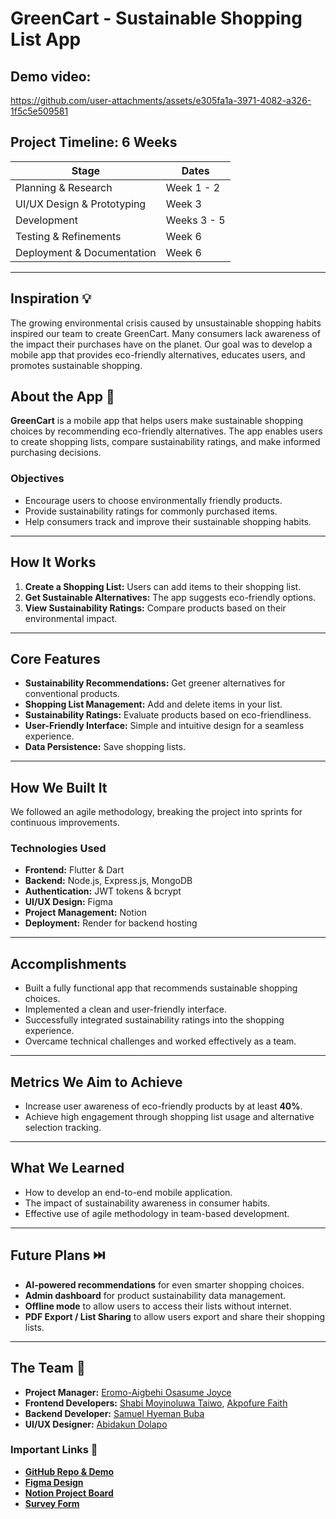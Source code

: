 # GreenCart - Sustainable Shopping List App

## Demo video:

https://github.com/user-attachments/assets/e305fa1a-3971-4082-a326-1f5c5e509581


## Project Timeline: 6 Weeks

| Stage | Dates |
| --- | --- |
| Planning & Research | Week 1 - 2 |
| UI/UX Design & Prototyping | Week 3 |
| Development | Weeks 3 - 5 |
| Testing & Refinements | Week 6 |
| Deployment & Documentation | Week 6 |

---

## Inspiration 💡

The growing environmental crisis caused by unsustainable shopping habits inspired our team to create GreenCart. Many consumers lack awareness of the impact their purchases have on the planet. Our goal was to develop a mobile app that provides eco-friendly alternatives, educates users, and promotes sustainable shopping.

## About the App 🌱

**GreenCart** is a mobile app that helps users make sustainable shopping choices by recommending eco-friendly alternatives. The app enables users to create shopping lists, compare sustainability ratings, and make informed purchasing decisions.

### Objectives

- Encourage users to choose environmentally friendly products.
- Provide sustainability ratings for commonly purchased items.
- Help consumers track and improve their sustainable shopping habits.

---

## How It Works

1. **Create a Shopping List:** Users can add items to their shopping list.
2. **Get Sustainable Alternatives:** The app suggests eco-friendly options.
3. **View Sustainability Ratings:** Compare products based on their environmental impact.

---

## Core Features

- **Sustainability Recommendations:** Get greener alternatives for conventional products.
- **Shopping List Management:** Add and delete items in your list.
- **Sustainability Ratings:** Evaluate products based on eco-friendliness.
- **User-Friendly Interface:** Simple and intuitive design for a seamless experience.
- **Data Persistence:** Save shopping lists.

---

## How We Built It

We followed an agile methodology, breaking the project into sprints for continuous improvements.

### Technologies Used

- **Frontend:** Flutter & Dart
- **Backend:** Node.js, Express.js, MongoDB
- **Authentication:** JWT tokens & bcrypt
- **UI/UX Design:** Figma
- **Project Management:** Notion
- **Deployment:** Render for backend hosting

---

## Accomplishments

- Built a fully functional app that recommends sustainable shopping choices.
- Implemented a clean and user-friendly interface.
- Successfully integrated sustainability ratings into the shopping experience.
- Overcame technical challenges and worked effectively as a team.

---

## Metrics We Aim to Achieve

- Increase user awareness of eco-friendly products by at least **40%**.
- Achieve high engagement through shopping list usage and alternative selection tracking.

---

## What We Learned

- How to develop an end-to-end mobile application.
- The impact of sustainability awareness in consumer habits.
- Effective use of agile methodology in team-based development.

---

## Future Plans ⏭️

- **AI-powered recommendations** for even smarter shopping choices.
- **Admin dashboard** for product sustainability data management.
- **Offline mode** to allow users to access their lists without internet.
- **PDF Export / List Sharing** to allow users export and share their shopping lists.

---

## The Team 👥

- **Project Manager:** [Eromo-Aigbehi Osasume Joyce](#)
- **Frontend Developers:** [Shabi Moyinoluwa Taiwo](#), [Akpofure Faith](#)
- **Backend Developer:** [Samuel Hyeman Buba](#)
- **UI/UX Designer:** [Abidakun Dolapo](#)

### Important Links 🔗
- **[GitHub Repo & Demo](https://github.com/Hyeman-Samuel/greencart)**
- **[Figma Design](https://www.figma.com/design/1btiyThuczqTvFCYepUNfs/Energy-X?node-id=338-44&m=dev)**
- **[Notion Project Board](https://www.notion.so/Sustainable-Shopping-List-Group-8-2d839a5a6a834b51a8ffe2c21f4bb8d4?pvs=4)**
- **[Survey Form](https://docs.google.com/forms/d/e/1FAIpQLScxdpOhNmgzMS6JHKG6xMwrQ4DA5BUFN0tNIVkJFNIyM0eg7w/viewform?usp=sharing)**

